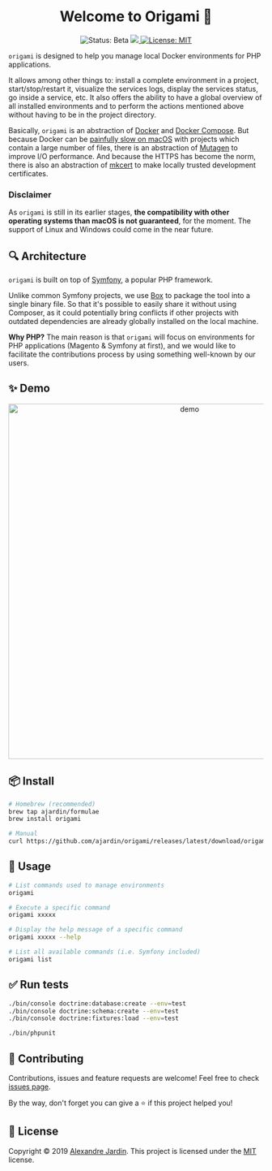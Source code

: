 <h1 align="center">Welcome to Origami 👋</h1>
<p align="center">
  <img alt="Status: Beta" src="https://img.shields.io/badge/status-beta-yellow" target="_blank" />
  
  <a href="https://codecov.io/gh/ajardin/origami">
    <img src="https://codecov.io/gh/ajardin/origami/branch/master/graph/badge.svg?token=eYBykVI0QK" />
  </a>

  <a href="https://github.com/ajardin/origami/blob/master/LICENSE">
    <img alt="License: MIT" src="https://img.shields.io/badge/license-MIT-blue.svg" target="_blank" />
  </a>
</p>

`origami` is designed to help you manage local Docker environments for PHP applications.

It allows among other things to: install a complete environment in a project, start/stop/restart it, visualize the
services logs, display the services status, go inside a service, etc. It also offers the ability to have a global
overview of all installed environments and to perform the actions mentioned above without having to be in the project
directory.

Basically, `origami` is an abstraction of [Docker](https://docs.docker.com/)
and [Docker Compose](https://docs.docker.com/compose/). But because Docker can be
[painfully slow on macOS](https://github.com/docker/for-mac/issues/1592) with projects which contain a large number of
files, there is an abstraction of [Mutagen](https://mutagen.io/) to improve I/O performance. And because the HTTPS has
become the norm, there is also an abstraction of [mkcert](https://github.com/FiloSottile/mkcert) to make locally trusted
development certificates.

### Disclaimer

As `origami` is still in its earlier stages, **the compatibility with other operating systems than macOS is not
guaranteed**, for the moment. The support of Linux and Windows could come in the near future. 

## 🔍 Architecture

`origami` is built on top of [Symfony](https://symfony.com/), a popular PHP framework. 

Unlike common Symfony projects, we use [Box](https://github.com/humbug/box/) to package the tool into a single binary
file. So that it's possible to easily share it without using Composer, as it could potentially bring conflicts if other
projects with outdated dependencies are already globally installed on the local machine.

**Why PHP?** The main reason is that `origami` will focus on environments for PHP applications (Magento & Symfony at
first), and we would like to facilitate the contributions process by using something well-known by our users.

## ✨ Demo

<p align="center">
  <img src="https://gist.githubusercontent.com/ajardin/ec3d9487fc86bdc25a7dac74bf8a1d34/raw/515b67168d87340612fd7cd51a4a13b8fc760dc8/origami.gif"
    width="700" alt="demo"/>
</p>

## 📦 Install

```sh
# Homebrew (recommended)
brew tap ajardin/formulae
brew install origami

# Manual
curl https://github.com/ajardin/origami/releases/latest/download/origami.phar --output origami
```

## 🚀 Usage

```sh
# List commands used to manage environments
origami 

# Execute a specific command
origami xxxxx

# Display the help message of a specific command
origami xxxxx --help

# List all available commands (i.e. Symfony included)
origami list
```

## ✅ Run tests

```sh
./bin/console doctrine:database:create --env=test
./bin/console doctrine:schema:create --env=test
./bin/console doctrine:fixtures:load --env=test

./bin/phpunit
```

## 🤝 Contributing

Contributions, issues and feature requests are welcome!
Feel free to check [issues page](https://github.com/ajardin/origami/issues).

By the way, don't forget you can give a ⭐️ if this project helped you!

## 📝 License

Copyright © 2019 [Alexandre Jardin](https://github.com/ajardin).
This project is licensed under the [MIT](https://github.com/ajardin/origami/blob/master/LICENSE) license.
